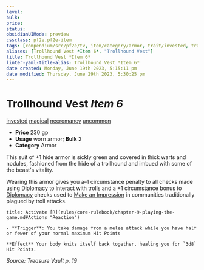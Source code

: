```yaml
---
level:
bulk:
price:
status:
obsidianUIMode: preview
cssclass: pf2e,pf2e-item
tags: [compendium/src/pf2e/tv, item/category/armor, trait/invested, trait/magical, trait/necromancy, trait/uncommon]
aliases: [Trollhound Vest *Item 6*, "Trollhound Vest"]
title: Trollhound Vest *Item 6*
linter-yaml-title-alias: Trollhound Vest *Item 6*
date created: Monday, June 19th 2023, 5:15:11 pm
date modified: Thursday, June 29th 2023, 5:30:25 pm
---
```


# Trollhound Vest *Item 6*

[invested](rules/traits/invested.md) [magical](rules/traits/magical.md) [necromancy](rules/traits/necromancy.md) [uncommon](rules/traits/uncommon.md)  

- **Price** 230 gp
- **Usage** worn armor; **Bulk** 2
- **Category** Armor

This suit of +1 hide armor is sickly green and covered in thick warts and nodules, fashioned from the hide of a trollhound and imbued with some of the beast's vitality.

Wearing this armor gives you a–1 circumstance penalty to all checks made using [Diplomacy](compendium/skills.md#Diplomacy) to interact with trolls and a +1 circumstance bonus to [Diplomacy](compendium/skills.md#Diplomacy) checks used to [Make an Impression](rules/actions/make-an-impression.md) in communities traditionally plagued by troll attacks.

```ad-embed-ability
title: Activate [R](rules/core-rulebook/chapter-9-playing-the-game.md#Actions "Reaction")

- **Trigger**: You take damage from a melee attack while you have half or fewer of your normal maximum Hit Points

**Effect** Your body knits itself back together, healing you for `3d8` Hit Points.
```

*Source: Treasure Vault p. 19*
